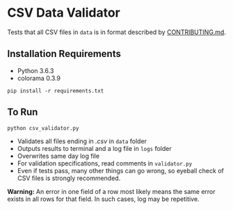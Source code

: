 # CSV Data Validator

Tests that all CSV files in `data` is in format described by [CONTRIBUTING.md](https://github.com/lahoffm/aclu-bail-reform/blob/master/CONTRIBUTING.md).

## Installation Requirements
- Python 3.6.3
- colorama 0.3.9

```
pip install -r requirements.txt
```

## To Run

```
python csv_validator.py
```

- Validates all files ending in *.csv* in `data` folder
- Outputs results to terminal and a log file in `logs` folder
- Overwrites same day log file
- For validation specifications, read comments in `validator.py`
- Even if tests pass, many other things can go wrong, so eyeball check of CSV files is strongly recommended.

**Warning:** An error in one field of a row most likely means the same error exists in all rows for that field. In such cases, log may be repetitive.